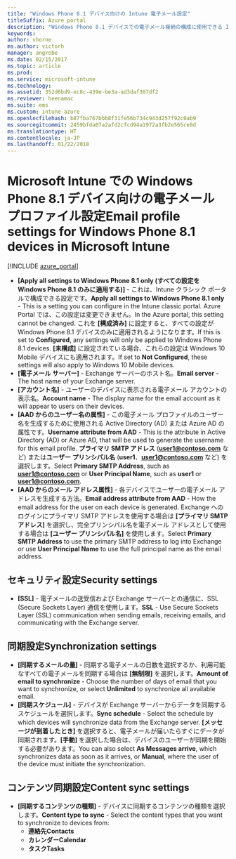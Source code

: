 ```yaml
---
title: "Windows Phone 8.1 デバイス向けの Intune 電子メール設定"
titleSuffix: Azure portal
description: "Windows Phone 8.1 デバイスでの電子メール接続の構成に使用できる Intune 設定について説明します。\""
keywords: 
author: vhorne
ms.author: victorh
manager: angrobe
ms.date: 02/15/2017
ms.topic: article
ms.prod: 
ms.service: microsoft-intune
ms.technology: 
ms.assetid: 352d6bd9-ec8c-439e-be3a-ad3daf307df2
ms.reviewer: heenamac
ms.suite: ems
ms.custom: intune-azure
ms.openlocfilehash: b87fba767bbb8f31fe56b734c943d257f92c0ab9
ms.sourcegitcommit: 2459bfda07a2afd2cfcd94a1972a3fb2e565ce8d
ms.translationtype: HT
ms.contentlocale: ja-JP
ms.lasthandoff: 01/22/2018
---
```

# <a name="email-profile-settings-for-windows-phone-81-devices-in-microsoft-intune"></a><span data-ttu-id="782c9-103">Microsoft Intune での Windows Phone 8.1 デバイス向けの電子メール プロファイル設定</span><span class="sxs-lookup"><span data-stu-id="782c9-103">Email profile settings for Windows Phone 8.1 devices in Microsoft Intune</span></span>

[!INCLUDE [azure_portal](./includes/azure_portal.md)]

- <span data-ttu-id="782c9-104">**[Apply all settings to Windows Phone 8.1 only (すべての設定を Windows Phone 8.1 のみに適用する)]** - これは、Intune クラシック ポータルで構成できる設定です。</span><span class="sxs-lookup"><span data-stu-id="782c9-104">**Apply all settings to Windows Phone 8.1 only** - This is a setting you can configure in the Intune classic portal.</span></span> <span data-ttu-id="782c9-105">Azure Portal では、この設定は変更できません。</span><span class="sxs-lookup"><span data-stu-id="782c9-105">In the Azure portal, this setting cannot be changed.</span></span> <span data-ttu-id="782c9-106">これを **[構成済み]** に設定すると、すべての設定が Windows Phone 8.1 デバイスのみに適用されるようになります。</span><span class="sxs-lookup"><span data-stu-id="782c9-106">If this is set to **Configured**, any settings will only be applied to Windows Phone 8.1 devices.</span></span> <span data-ttu-id="782c9-107">**[未構成]** に設定されている場合、これらの設定は Windows 10 Mobile デバイスにも適用されます。</span><span class="sxs-lookup"><span data-stu-id="782c9-107">If set to **Not Configured**, these settings will also apply to Windows 10 Mobile devices.</span></span>
- <span data-ttu-id="782c9-108">**[電子メール サーバー]** - Exchange サーバーのホスト名。</span><span class="sxs-lookup"><span data-stu-id="782c9-108">**Email server** - The host name of your Exchange server.</span></span>
- <span data-ttu-id="782c9-109">**[アカウント名]** - ユーザーのデバイスに表示される電子メール アカウントの表示名。</span><span class="sxs-lookup"><span data-stu-id="782c9-109">**Account name** - The display name for the email account as it will appear to users on their devices.</span></span>
- <span data-ttu-id="782c9-110">**[AAD からのユーザー名の属性]** - この電子メール プロファイルのユーザー名を生成するために使用される Active Directory (AD) または Azure AD の属性です。</span><span class="sxs-lookup"><span data-stu-id="782c9-110">**Username attribute from AAD** - This is the attribute in Active Directory (AD) or Azure AD, that will be used to generate the username for this email profile.</span></span> <span data-ttu-id="782c9-111">**プライマリ SMTP アドレス** (**user1@contoso.com** など) または**ユーザー プリンシパル名** (**user1**、**user1@contoso.com** など) を選択します。</span><span class="sxs-lookup"><span data-stu-id="782c9-111">Select **Primary SMTP Address**, such as **user1@contoso.com** or **User Principal Name**, such as **user1** or **user1@contoso.com**.</span></span>
- <span data-ttu-id="782c9-112">**[AAD からのメール アドレス属性]** - 各デバイスでユーザーの電子メール アドレスを生成する方法。</span><span class="sxs-lookup"><span data-stu-id="782c9-112">**Email address attribute from AAD** - How the email address for the user on each device is generated.</span></span> <span data-ttu-id="782c9-113">Exchange へのログインにプライマリ SMTP アドレスを使用する場合は **[プライマリ SMTP アドレス]** を選択し、完全プリンシパル名を電子メール アドレスとして使用する場合は **[ユーザー プリンシパル名]** を使用します。</span><span class="sxs-lookup"><span data-stu-id="782c9-113">Select **Primary SMTP Address** to use the primary SMTP address to log into Exchange or use **User Principal Name** to use the full principal name as the email address.</span></span>


## <a name="security-settings"></a><span data-ttu-id="782c9-114">セキュリティ設定</span><span class="sxs-lookup"><span data-stu-id="782c9-114">Security settings</span></span>

- <span data-ttu-id="782c9-115">**[SSL]** - 電子メールの送受信および Exchange サーバーとの通信に、SSL (Secure Sockets Layer) 通信を使用します。</span><span class="sxs-lookup"><span data-stu-id="782c9-115">**SSL** - Use Secure Sockets Layer (SSL) communication when sending emails, receiving emails, and communicating with the Exchange server.</span></span>



## <a name="synchronization-settings"></a><span data-ttu-id="782c9-116">同期設定</span><span class="sxs-lookup"><span data-stu-id="782c9-116">Synchronization settings</span></span>

- <span data-ttu-id="782c9-117">**[同期するメールの量]** - 同期する電子メールの日数を選択するか、利用可能なすべての電子メールを同期する場合は **[無制限]** を選択します。</span><span class="sxs-lookup"><span data-stu-id="782c9-117">**Amount of email to synchronize** - Choose the number of days of email that you want to synchronize, or select **Unlimited** to synchronize all available email.</span></span>
- <span data-ttu-id="782c9-118">**[同期スケジュール]** - デバイスが Exchange サーバーからデータを同期するスケジュールを選択します。</span><span class="sxs-lookup"><span data-stu-id="782c9-118">**Sync schedule** - Select the schedule by which devices will synchronize data from the Exchange server.</span></span> <span data-ttu-id="782c9-119">**[メッセージが到着したとき]** を選択すると、電子メールが届いたらすぐにデータが同期されます。**[手動]** を選択した場合は、デバイスのユーザーが同期を開始する必要があります。</span><span class="sxs-lookup"><span data-stu-id="782c9-119">You can also select **As Messages arrive**, which synchronizes data as soon as it arrives, or **Manual**, where the user of the device must initiate the synchronization.</span></span>

## <a name="content-sync-settings"></a><span data-ttu-id="782c9-120">コンテンツ同期設定</span><span class="sxs-lookup"><span data-stu-id="782c9-120">Content sync settings</span></span>

- <span data-ttu-id="782c9-121">**[同期するコンテンツの種類]** - デバイスに同期するコンテンツの種類を選択します。</span><span class="sxs-lookup"><span data-stu-id="782c9-121">**Content type to sync** - Select the content types that you want to synchronize to devices from:</span></span>
    - <span data-ttu-id="782c9-122">**連絡先**</span><span class="sxs-lookup"><span data-stu-id="782c9-122">**Contacts**</span></span>
    - <span data-ttu-id="782c9-123">**カレンダー**</span><span class="sxs-lookup"><span data-stu-id="782c9-123">**Calendar**</span></span>
    - <span data-ttu-id="782c9-124">**タスク**</span><span class="sxs-lookup"><span data-stu-id="782c9-124">**Tasks**</span></span>
